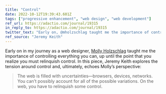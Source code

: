 ```yaml
---
title: "Control"
date: 2022-10-12T19:39:43.601Z
tags: ["progressive enhancement", "web design", "web development"]
ref_url: https://adactio.com/journal/19315
in_reply_to: https://adactio.com/journal/19315
twitter_text: "Early on, @mholzschlag taught me the importance of controlling everything you can up until the point that you must relinquish control. Here, @adactio explores the tensions of control on the web:"
ref_source: "Jeremy Keith"
---
```


Early on in my journey as a web designer, [Molly Holzschlag](https://twitter.com/mholzschlag) taught me the importance of controlling everything you can, up until the point that you realize you must relinquish control. In this piece, Jeremy Keith explores the tension around control and, ultimately, echoes Molly’s perspective:

> The web is filled with uncertainties—browsers, devices, networks. You can’t possibly account for all of the possible variations. On the web, you have to relinquish some control.
